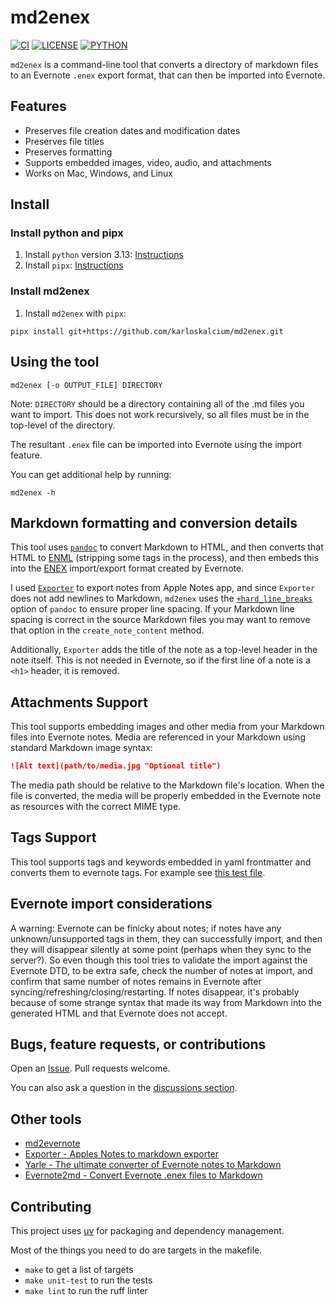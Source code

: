 # md2enex

[![CI](https://github.com/karloskalcium/md2enex/actions/workflows/ci.yaml/badge.svg?branch=master)](https://github.com/karloskalcium/md2enex/actions/workflows/ci.yaml)
[![LICENSE](https://img.shields.io/badge/license-MIT-blue.svg)](https://raw.githubusercontent.com/karloskalcium/md2enex/master/LICENSE)
[![PYTHON](https://img.shields.io/badge/python-3.13-orange.svg)](https://docs.python.org/3.13/index.html)

`md2enex` is a command-line tool that converts a directory of markdown files to an Evernote `.enex` export format, that can then be imported into Evernote.

## Features

- Preserves file creation dates and modification dates
- Preserves file titles
- Preserves formatting
- Supports embedded images, video, audio, and attachments
- Works on Mac, Windows, and Linux

## Install

### Install python and pipx

1. Install `python` version 3.13: [Instructions](https://www.python.org/downloads/)
1. Install `pipx`: [Instructions](https://pipx.pypa.io/stable/installation/)

### Install md2enex

1. Install `md2enex` with `pipx`:

```commandline
pipx install git+https://github.com/karloskalcium/md2enex.git
```

## Using the tool

```commandline
md2enex [-o OUTPUT_FILE] DIRECTORY
```

Note: `DIRECTORY` should be a directory containing all of the .md files you want to import. This does not work recursively, so all files must be in the top-level of the directory.

The resultant `.enex` file can be imported into Evernote using the import feature.

You can get additional help by running:

```commandline
md2enex -h
```

## Markdown formatting and conversion details

This tool uses [`pandoc`](https://pandoc.org/) to convert Markdown to HTML, and then converts that HTML to [ENML](http://xml.evernote.com/pub/enml2.dtd) (stripping some tags in the process), and then embeds this into the [ENEX](http://xml.evernote.com/pub/evernote-export4.dtd) import/export format created by Evernote.

I used [`Exporter`](http://falcon.star-lord.me/exporter/) to export notes from Apple Notes app, and since `Exporter` does not add newlines to Markdown, `md2enex` uses the [`+hard_line_breaks`](https://pandoc.org/MANUAL.html#extension-hard_line_breaks) option of `pandoc` to ensure proper line spacing. If your Markdown line spacing is correct in the source Markdown files you may want to remove that option in the `create_note_content` method.

Additionally, `Exporter` adds the title of the note as a top-level header in the note itself. This is not needed in Evernote, so if the first line of a note is a `<h1>` header, it is removed.

## Attachments Support

This tool supports embedding images and other media from your Markdown files into Evernote notes. Media are referenced in your Markdown using standard Markdown image syntax:

```markdown
![Alt text](path/to/media.jpg "Optional title")
```

The media path should be relative to the Markdown file's location. When the file is converted, the media will be properly embedded in the Evernote note as resources with the correct MIME type.

## Tags Support

This tool supports tags and keywords embedded in yaml frontmatter and converts them to evernote tags. For example see [this test file](https://raw.githubusercontent.com/karloskalcium/md2enex/refs/heads/master/tests/test4/test4.markdownyaml.md).

## Evernote import considerations

A warning: Evernote can be finicky about notes; if notes have any unknown/unsupported tags in them, they can successfully import, and then they will disappear silently at some point (perhaps when they sync to the server?). So even though this tool tries to validate the import against the Evernote DTD, to be extra safe, check the number of notes at import, and confirm that same number of notes remains in Evernote after syncing/refreshing/closing/restarting. If notes disappear, it's probably because of some strange syntax that made its way from Markdown into the generated HTML and that Evernote does not accept.

## Bugs, feature requests, or contributions

Open an [Issue](https://github.com/karloskalcium/md2enex/issues). Pull requests welcome.

You can also ask a question in the [discussions section](https://github.com/karloskalcium/md2enex/discussions).

## Other tools

- [md2evernote](https://github.com/rxrw/md2evernote)
- [Exporter - Apples Notes to markdown exporter](http://falcon.star-lord.me/exporter/)
- [Yarle - The ultimate converter of Evernote notes to Markdown](https://github.com/akosbalasko/yarle)
- [Evernote2md - Convert Evernote .enex files to Markdown](https://github.com/wormi4ok/evernote2md)

## Contributing

This project uses [uv](https://docs.astral.sh/uv/) for packaging and dependency management.

Most of the things you need to do are targets in the makefile.

- `make` to get a list of targets
- `make unit-test` to run the tests
- `make lint` to run the ruff linter
